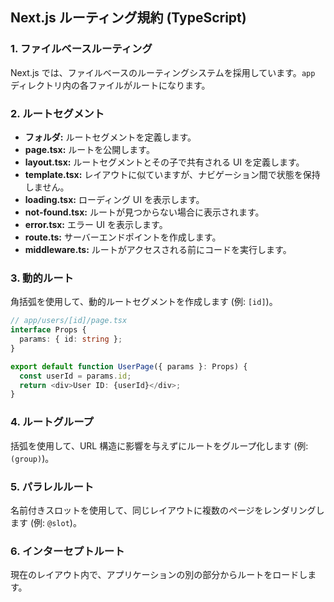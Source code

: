 ## Next.js ルーティング規約 (TypeScript)

### 1. ファイルベースルーティング

Next.js では、ファイルベースのルーティングシステムを採用しています。`app` ディレクトリ内の各ファイルがルートになります。

### 2. ルートセグメント

-   **フォルダ:** ルートセグメントを定義します。
-   **page.tsx:** ルートを公開します。
-   **layout.tsx:** ルートセグメントとその子で共有される UI を定義します。
-   **template.tsx:** レイアウトに似ていますが、ナビゲーション間で状態を保持しません。
-   **loading.tsx:** ローディング UI を表示します。
-   **not-found.tsx:** ルートが見つからない場合に表示されます。
-   **error.tsx:** エラー UI を表示します。
-   **route.ts:** サーバーエンドポイントを作成します。
-   **middleware.ts:** ルートがアクセスされる前にコードを実行します。

### 3. 動的ルート

角括弧を使用して、動的ルートセグメントを作成します (例: `[id]`)。

```typescript
// app/users/[id]/page.tsx
interface Props {
  params: { id: string };
}

export default function UserPage({ params }: Props) {
  const userId = params.id;
  return <div>User ID: {userId}</div>;
}
```

### 4. ルートグループ

括弧を使用して、URL 構造に影響を与えずにルートをグループ化します (例: `(group)`)。

### 5. パラレルルート

名前付きスロットを使用して、同じレイアウトに複数のページをレンダリングします (例: `@slot`)。

### 6. インターセプトルート

現在のレイアウト内で、アプリケーションの別の部分からルートをロードします。
